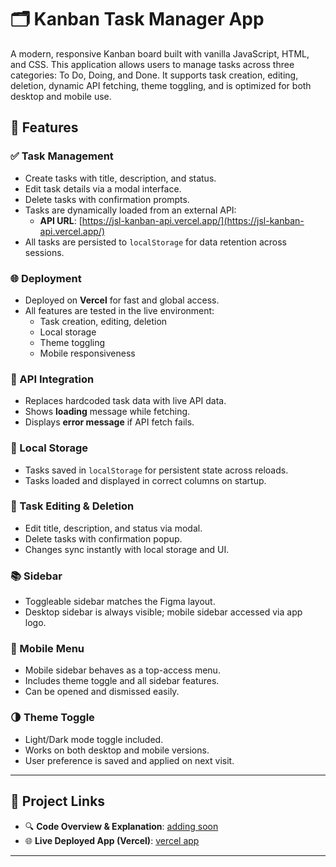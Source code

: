 # 🗂️ Kanban Task Manager App

A modern, responsive Kanban board built with vanilla JavaScript, HTML, and CSS. This application allows users to manage tasks across three categories: To Do, Doing, and Done. It supports task creation, editing, deletion, dynamic API fetching, theme toggling, and is optimized for both desktop and mobile use.

## 🚀 Features

### ✅ Task Management
- Create tasks with title, description, and status.
- Edit task details via a modal interface.
- Delete tasks with confirmation prompts.
- Tasks are dynamically loaded from an external API:
  - **API URL**: [https://jsl-kanban-api.vercel.app/](https://jsl-kanban-api.vercel.app/)
- All tasks are persisted to `localStorage` for data retention across sessions.

### 🌐 Deployment
- Deployed on **Vercel** for fast and global access.
- All features are tested in the live environment:
  - Task creation, editing, deletion
  - Local storage
  - Theme toggling
  - Mobile responsiveness

### 🔄 API Integration
- Replaces hardcoded task data with live API data.
- Shows **loading** message while fetching.
- Displays **error message** if API fetch fails.

### 💾 Local Storage
- Tasks saved in `localStorage` for persistent state across reloads.
- Tasks loaded and displayed in correct columns on startup.

### 📝 Task Editing & Deletion
- Edit title, description, and status via modal.
- Delete tasks with confirmation popup.
- Changes sync instantly with local storage and UI.

### 📚 Sidebar
- Toggleable sidebar matches the Figma layout.
- Desktop sidebar is always visible; mobile sidebar accessed via app logo.

### 📱 Mobile Menu
- Mobile sidebar behaves as a top-access menu.
- Includes theme toggle and all sidebar features.
- Can be opened and dismissed easily.

### 🌗 Theme Toggle
- Light/Dark mode toggle included.
- Works on both desktop and mobile versions.
- User preference is saved and applied on next visit.

---

## 🔗 Project Links

- 🔍 **Code Overview & Explanation**: [adding soon](https://www.veed.io/edit/db16d362-b6ee-45e0-9694-6d9c0afce2c2)
- 🌐 **Live Deployed App (Vercel)**: [vercel app ](https://robkan-25122-fto2502-b-b1-robert-ka.vercel.app/)

---

